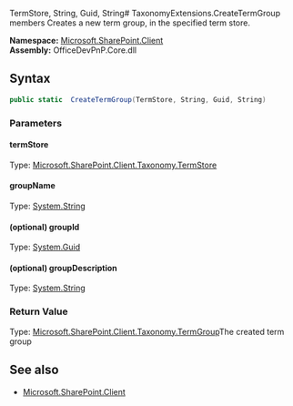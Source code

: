 TermStore, String, Guid, String# TaxonomyExtensions.CreateTermGroup members
Creates a new term group, in the specified term store.  

**Namespace:** [Microsoft.SharePoint.Client](Microsoft.SharePoint.Client.md)  
**Assembly:** OfficeDevPnP.Core.dll  
## Syntax
```C#
public static  CreateTermGroup(TermStore, String, Guid, String)
```
### Parameters
#### termStore
Type: [Microsoft.SharePoint.Client.Taxonomy.TermStore](Microsoft.SharePoint.Client.Taxonomy.TermStore.md) 
#### 
#### groupName
Type: [System.String](System.String.md) 
#### 
#### (optional) groupId
Type: [System.Guid](System.Guid.md) 
#### 
#### (optional) groupDescription
Type: [System.String](System.String.md) 
#### 
### Return Value
Type: [Microsoft.SharePoint.Client.Taxonomy.TermGroup](Microsoft.SharePoint.Client.Taxonomy.TermGroup.md)The created term group
## See also
- [Microsoft.SharePoint.Client](Microsoft.SharePoint.Client.md)
